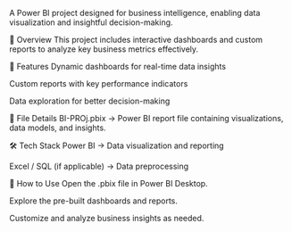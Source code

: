 A Power BI project designed for business intelligence, enabling data visualization and insightful decision-making.

📌 Overview
This project includes interactive dashboards and custom reports to analyze key business metrics effectively.

🚀 Features
Dynamic dashboards for real-time data insights

Custom reports with key performance indicators

Data exploration for better decision-making

📂 File Details
BI-PROj.pbix → Power BI report file containing visualizations, data models, and insights.

🛠️ Tech Stack
Power BI → Data visualization and reporting

Excel / SQL (if applicable) → Data preprocessing

📌 How to Use
Open the .pbix file in Power BI Desktop.

Explore the pre-built dashboards and reports.

Customize and analyze business insights as needed.
